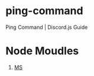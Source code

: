 # ping-command
Ping Command | Discord.js Guide

# Node Moudles
1. [MS](https://www.npmjs.com/package/ms)

